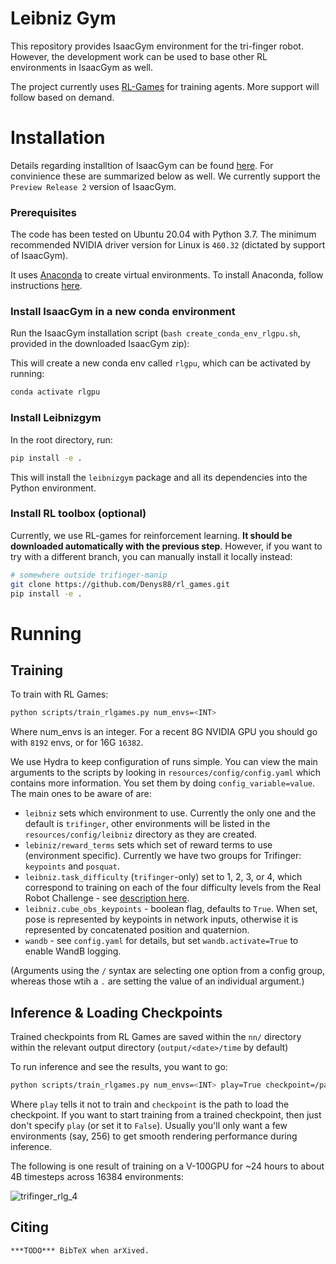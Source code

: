 # Leibniz Gym


This repository provides IsaacGym environment for the tri-finger robot. However, 
the development work can be used to base other RL environments in IsaacGym as well.

The project currently uses [RL-Games](https://github.com/Denys88/rl_games) for training agents. 
More support will follow based on demand.

# Installation

Details regarding installtion of IsaacGym can be found [here](isaacgym/docs/install.html). 
For convinience these are summarized below as well. We currently support the `Preview Release 2` version of IsaacGym.

### Prerequisites

The code has been tested on Ubuntu 20.04 with Python 3.7. The minimum recommended NVIDIA driver
version for Linux is `460.32` (dictated by support of IsaacGym).

It uses [Anaconda](https://www.anaconda.com/) to create virtual environments. 
To install Anaconda, follow instructions [here](https://docs.anaconda.com/anaconda/install/linux/).

### Install IsaacGym in a new conda environment 

Run the IsaacGym installation script (`bash create_conda_env_rlgpu.sh`, provided in the downloaded IsaacGym zip):

This will create a new conda env called `rlgpu`, which can be activated by running:
```bash
conda activate rlgpu
```

### Install Leibnizgym

In the root directory, run:
```bash
pip install -e .
```

This will install the `leibnizgym` package and all its dependencies into the Python environment.

### Install RL toolbox (optional)

Currently, we use RL-games for reinforcement learning. **It should be downloaded automatically with the previous step**. However, if you want to try with a different branch, you can manually install it locally instead:
```bash
# somewhere outside trifinger-manip
git clone https://github.com/Denys88/rl_games.git
pip install -e .
```

# Running


## Training


To train with RL Games:
```bash
python scripts/train_rlgames.py num_envs=<INT>
```

Where num_envs is an integer. For a recent 8G NVIDIA GPU you should go with `8192` envs, or for 16G `16382`.

We use Hydra to keep configuration of runs simple. You can view the main arguments to the scripts by looking in `resources/config/config.yaml` which contains more information. You set them by doing `config_variable=value`. The main ones to be aware of are:

* `leibniz` sets which environment to use. Currently the only one and the default is `trifinger`, other environments will be listed in the `resources/config/leibniz` directory as they are created.
* `lebiniz/reward_terms` sets which set of reward terms to use (environment specific). Currently we have two groups for Trifinger: `keypoints` and `posquat`.
* `leibniz.task_difficulty` (`trifinger`-only) set to 1, 2, 3, or 4, which correspond to training on each of the four difficulty levels from the Real Robot Challenge - see [description here](https://people.tuebingen.mpg.de/felixwidmaier/realrobotchallenge/simulation_phase/tasks.html#difficulty-levels).
* `leibniz.cube_obs_keypoints` - boolean flag, defaults to `True`. When set, pose is represented by keypoints in network inputs, otherwise it is represented by concatenated position and quaternion.
* `wandb` - see `config.yaml` for details, but set `wandb.activate=True` to enable WandB logging. 

(Arguments using the `/` syntax are selecting one option from a config group, whereas those wtih a `.` are setting the value of an individual argument.)

## Inference & Loading Checkpoints

Trained checkpoints from RL Games are saved within the `nn/` directory within the relevant output directory (`output/<date>/time` by default)

To run inference and see the results, you want to go:


```bash
python scripts/train_rlgames.py num_envs=<INT> play=True checkpoint=/path/to/checkpoint.pth
```

Where `play` tells it not to train and `checkpoint` is the path to load the checkpoint. If you want to start training from a trained checkpoint, then just don't specify `play` (or set it to `False`).
Usually you'll only want a few environments (say, 256) to get smooth rendering performance during inference.


The following is one result of training on a V-100GPU for ~24 hours to about 4B timesteps across 16384 environments:

![trifinger_rlg_4](images/training_curve)

## Citing

```
***TODO*** BibTeX when arXived.
```
